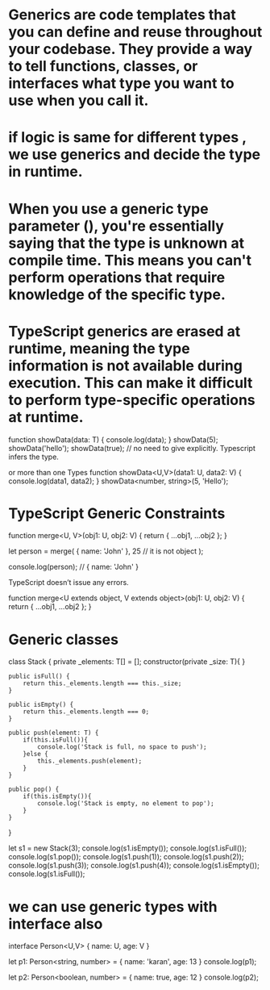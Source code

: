 # Generics are code templates that you can define and reuse throughout your codebase. They provide a way to tell functions, classes, or interfaces what type you want to use when you call it.

# if logic is same for different types , we use generics and decide the type in runtime.

# When you use a generic type parameter (<T>), you're essentially saying that the type is unknown at compile time. This means you can't perform operations that require knowledge of the specific type.

# TypeScript generics are erased at runtime, meaning the type information is not available during execution. This can make it difficult to perform type-specific operations at runtime.

function showData<T>(data: T) {
    console.log(data);
}
showData<number>(5);
showData<string>('hello');
showData(true); // no need to give explicitly. Typescript infers the type.

or more than one Types
function showData<U,V>(data1: U, data2: V) {
    console.log(data1, data2);
}
showData<number, string>(5, 'Hello');

# TypeScript Generic Constraints
function merge<U, V>(obj1: U, obj2: V) {
    return {
        ...obj1,
        ...obj2
    };
}

let person = merge(
    { name: 'John' },
    25 // it is not object
);

console.log(person); // { name: 'John' }

TypeScript doesn’t issue any errors.

function merge<U extends object, V extends object>(obj1: U, obj2: V) {
    return {
        ...obj1,
        ...obj2
    };
}

# Generic classes

class Stack<T> {
    private _elements: T[] = [];
    constructor(private _size: T){
    }

    public isFull() {
        return this._elements.length === this._size;
    }

    public isEmpty() {
        return this._elements.length === 0;
    }

    public push(element: T) {
        if(this.isFull()){
            console.log('Stack is full, no space to push');
        }else {
            this._elements.push(element);
        }
    }

    public pop() {
        if(this.isEmpty()){
            console.log('Stack is empty, no element to pop');
        }
    }
}

let s1 = new Stack<number>(3);
console.log(s1.isEmpty());
console.log(s1.isFull());
console.log(s1.pop());
console.log(s1.push(1));
console.log(s1.push(2));
console.log(s1.push(3));
console.log(s1.push(4));
console.log(s1.isEmpty());
console.log(s1.isFull());

# we can use generic types with interface also
interface Person<U,V> {
    name: U,
    age: V
}

let p1: Person<string, number> = {
    name: 'karan',
    age: 13
}
console.log(p1);

let p2: Person<boolean, number> = {
    name: true,
    age: 12
}
console.log(p2); 



